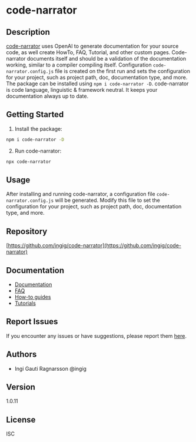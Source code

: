 # code-narrator

## Description

[code-narrator](https://github.com/ingig/code-narrator) uses OpenAI to generate documentation for your source code, as well create HowTo, FAQ, Tutorial, and other custom pages. Code-narrator documents itself and should be a validation of the documentation working, similar to a compiler compiling itself. Configuration `code-narrator.config.js` file is created on the first run and sets the configuration for your project, such as project path, doc, documentation type, and more. The package can be installed using `npm i code-narrator -D`. code-narrator is code language, linguistic & framework neutral. It keeps your documentation always up to date.

## Getting Started

1. Install the package:

```bash
npm i code-narrator -D
```

2. Run code-narrator:

```bash
npx code-narrator
```

## Usage

After installing and running code-narrator, a configuration file `code-narrator.config.js` will be generated. Modify this file to set the configuration for your project, such as project path, doc, documentation type, and more.

## Repository

[https://github.com/ingig/code-narrator](https://github.com/ingig/code-narrator)

## Documentation

- [Documentation](https://github.com/ingig/code-narrator/tree/master/docs)
- [FAQ](https://github.com/ingig/code-narrator/tree/master/docs/FAQ.md)
- [How-to guides](https://github.com/ingig/code-narrator/tree/master/docs/howto)
- [Tutorials](https://github.com/ingig/code-narrator/tree/master/docs/tutorial)

## Report Issues

If you encounter any issues or have suggestions, please report them [here](https://github.com/ingig/code-narrator/issues).

## Authors

- Ingi Gauti Ragnarsson @ingig

## Version

1.0.11

## License

ISC